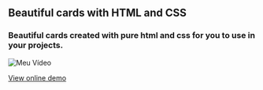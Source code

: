 ## Beautiful cards with HTML and CSS

### Beautiful cards created with pure html and css for you to use in your projects.

![Meu Vídeo](https://user-images.githubusercontent.com/51131838/208450514-3bf5015f-1c2b-4cd1-a308-1e40918d740d.gif)

[View online demo](https://uelintond.github.io/beautiful-cards/)
